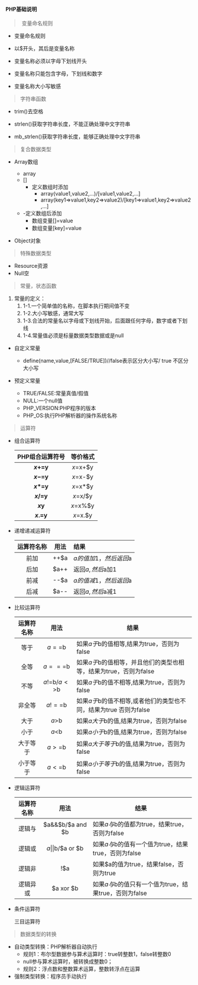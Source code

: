 ####	PHP基础说明

> ​	变量命名规则

- 变量命名规则

-  以$开头，其后是变量名称

-  变量名称必须以字母下划线开头

-  变量名称只能包含字母，下划线和数字

-  变量名称大小写敏感

>	字符串函数

- trim()去空格

- strlen()获取字符串长度，不能正确处理中文字符串

- mb_strlen()获取字符串长度，能够正确处理中文字符串

>	复合数据类型

- Array数组
  - array
  - []
    - 定义数组时添加
      - array(value1,value2,...)/[value1,value2,...]
      - array(key1=>value1,key2=>value2)/[key1=>value1,key2=>value2,...]
  - -定义数组后添加
      - 数组变量[]=value
      - 数组变量[key]=value
  
- Object对象

>	特殊数据类型

- Resource资源
- Null空

> 常量，状态函数

1. 常量的定义：
   1. 1-1.一个简单值的名称，在脚本执行期间值不变
   2. 1-2.大小写敏感，通常大写
   3. 1-3.合法的常量名以字母或下划线开始，后面跟任何字母，数字或者下划线
   4. 1-4.常量值必须是标量数据类型数据或是null

- 自定义常量

  - define(name,value,[FALSE/TRUE])//false表示区分大小写/ true 不区分大小写

- 预定义常量

  - TRUE/FALSE:常量真值/假值
  - NULL:一个null值
  - PHP_VERSION:PHP程序的版本
  - PHP_OS:执行PHP解析器的操作系统名称

>	运算符

- 组合运算符

  | PHP组合运算符号 | 等价格式 |
  | :-------------: | :------: |
  |   **$x+=$y**    | $x=$x+$y |
  |   **$x-=$y**    | $x=$x-$y |
  |   **$x*=$y**    | $x=$x*$y |
  |   **$x/=$y**    | $x=$x/$y |
  |   **$x%=$y**    | $x=$x%$y |
  |   **$x.=$y**    | $x=$x.$y |

- 递增递减运算符

  | 运算符名称 | 用法 | 结果                  |
  | :--------: | :--: | :-------------------- |
  |    前加    | ++$a | $a的值加1，然后返回$a |
  |    后加    | $a++ | 返回$a,然后$a加1      |
  |    前减    | --$a | $a的值减1，然后返回$a |
  |    后减    | $a-- | 返回$a,然后$a减1      |

- 比较运算符

  | 运算符名称 |     用法      | 结果                                                         |
  | :--------: | :-----------: | ------------------------------------------------------------ |
  |    等于    |    $a==$b     | 如果$a于$b的值相等,结果为true，否则为false                   |
  |    全等    |    $a===$b    | 如果$a于$b的值相等，并且他们的类型也相等，结果为true，否则为false |
  |    不等    | $a!=$b/$a<>$b | 如果$a于$b的值不相等,结果为true，否则为false                 |
  |   非全等   |    $a!==$b    | 如果$a于$b的值不相等,或者他们的类型也不同，结果为true 否则为false |
  |    大于    |     $a>$b     | 如果$a大于$b的值,结果为true，否则为false                     |
  |    小于    |     $a<$b     | 如果$a小于$b的值,结果为true，否则为false                     |
  |  大于等于  |    $a>=$b     | 如果$a大于等于$b的值,结果为true，否则为false                 |
  |  小于等于  |    $a<=$b     | 如果$a小于等于$b的值,结果为true，否则为false                 |

- 逻辑运算符

  | 运算符名称 |       用法        | 结果                                                  |
  | :--------: | :---------------: | ----------------------------------------------------- |
  |   逻辑与   | $a&&$b/$a and $b  | 如果$a与$b的值都为true，结果true，否则为false         |
  |   逻辑或   | $a\|\|$b/$a or $b | 如果$a与$b的值有一个值为true，结果true，否则为false   |
  |   逻辑非   |        !$a        | 如果$a的值为true，结果false，否则为true               |
  |  逻辑异或  |     $a xor $b     | 如果$a与$b的值只有一个值为true，结果true，否则为false |

- 条件运算符

  三目运算符

>	数据类型的转换

- 自动类型转换：PHP解析器自动执行
  - 规则1：布尔型数据参与算术运算时：true转整数1，false转整数0
  - null参与算术运算时，被转换成整数0；
  - 规则2：浮点数和整数算术运算，整数转浮点在运算
- 强制类型转换：程序员手动执行

